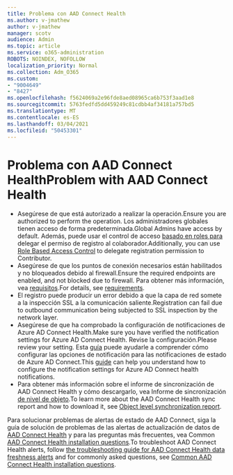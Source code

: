 ```yaml
---
title: Problema con AAD Connect Health
ms.author: v-jmathew
author: v-jmathew
manager: scotv
audience: Admin
ms.topic: article
ms.service: o365-administration
ROBOTS: NOINDEX, NOFOLLOW
localization_priority: Normal
ms.collection: Adm_O365
ms.custom:
- "9004649"
- "8427"
ms.openlocfilehash: f5624069a2e96fde8aed08965ca6b753f3aad1e8
ms.sourcegitcommit: 5763fedfd5dd459249c81cdbb4af34181a757bd5
ms.translationtype: MT
ms.contentlocale: es-ES
ms.lasthandoff: 03/04/2021
ms.locfileid: "50453301"
---
```

# <a name="problem-with-aad-connect-health"></a><span data-ttu-id="18d42-102">Problema con AAD Connect Health</span><span class="sxs-lookup"><span data-stu-id="18d42-102">Problem with AAD Connect Health</span></span>

- <span data-ttu-id="18d42-103">Asegúrese de que está autorizado a realizar la operación.</span><span class="sxs-lookup"><span data-stu-id="18d42-103">Ensure you are authorized to perform the operation.</span></span> <span data-ttu-id="18d42-104">Los administradores globales tienen acceso de forma predeterminada.</span><span class="sxs-lookup"><span data-stu-id="18d42-104">Global Admins have access by default.</span></span> <span data-ttu-id="18d42-105">Además, puede usar el control de acceso [basado en roles para](https://docs.microsoft.com/azure/active-directory/connect-health/active-directory-aadconnect-health-operations) delegar el permiso de registro al colaborador.</span><span class="sxs-lookup"><span data-stu-id="18d42-105">Additionally, you can use [Role Based Access Control](https://docs.microsoft.com/azure/active-directory/connect-health/active-directory-aadconnect-health-operations) to delegate registration permission to Contributor.</span></span>
- <span data-ttu-id="18d42-106">Asegúrese de que los puntos de conexión necesarios están habilitados y no bloqueados debido al firewall.</span><span class="sxs-lookup"><span data-stu-id="18d42-106">Ensure the required endpoints are enabled, and not blocked due to firewall.</span></span> <span data-ttu-id="18d42-107">Para obtener más información, vea [requisitos](https://docs.microsoft.com/azure/active-directory/hybrid/how-to-connect-health-agent-install).</span><span class="sxs-lookup"><span data-stu-id="18d42-107">For details, see [requirements](https://docs.microsoft.com/azure/active-directory/hybrid/how-to-connect-health-agent-install).</span></span>
- <span data-ttu-id="18d42-108">El registro puede producir un error debido a que la capa de red somete a la inspección SSL a la comunicación saliente.</span><span class="sxs-lookup"><span data-stu-id="18d42-108">Registration can fail due to outbound communication being subjected to SSL inspection by the network layer.</span></span>
- <span data-ttu-id="18d42-109">Asegúrese de que ha comprobado la configuración de notificaciones de Azure AD Connect Health.</span><span class="sxs-lookup"><span data-stu-id="18d42-109">Make sure you have verified the notification settings for Azure AD Connect Health.</span></span> <span data-ttu-id="18d42-110">Revise la configuración.</span><span class="sxs-lookup"><span data-stu-id="18d42-110">Please review your setting.</span></span> <span data-ttu-id="18d42-111">Esta [guía](https://docs.microsoft.com/azure/active-directory/hybrid/how-to-connect-health-operations) puede ayudarle a comprender cómo configurar las opciones de notificación para las notificaciones de estado de Azure AD Connect.</span><span class="sxs-lookup"><span data-stu-id="18d42-111">This [guide](https://docs.microsoft.com/azure/active-directory/hybrid/how-to-connect-health-operations) can help you understand how to configure the notification settings for Azure AD Connect health notifications.</span></span>
- <span data-ttu-id="18d42-112">Para obtener más información sobre el informe de sincronización de AAD Connect Health y cómo descargarlo, vea Informe de sincronización [de nivel de objeto](https://docs.microsoft.com/azure/active-directory/hybrid/how-to-connect-health-sync).</span><span class="sxs-lookup"><span data-stu-id="18d42-112">To learn more about the AAD Connect Health sync report and how to download it, see [Object level synchronization report](https://docs.microsoft.com/azure/active-directory/hybrid/how-to-connect-health-sync).</span></span>

<span data-ttu-id="18d42-113">Para solucionar problemas de alertas de estado de AAD Connect, siga la guía de solución de problemas de las alertas de actualización de datos de [AAD Connect Health](https://docs.microsoft.com/azure/active-directory/hybrid/how-to-connect-health-data-freshness) y para las preguntas más frecuentes, vea Common [AAD Connect Health installation questions](https://docs.microsoft.com/azure/active-directory/hybrid/reference-connect-health-faq).</span><span class="sxs-lookup"><span data-stu-id="18d42-113">To troubleshoot AAD Connect Health alerts, follow [the troubleshooting guide for AAD Connect Health data freshness alerts](https://docs.microsoft.com/azure/active-directory/hybrid/how-to-connect-health-data-freshness) and for commonly asked questions, see [Common AAD Connect Health installation questions](https://docs.microsoft.com/azure/active-directory/hybrid/reference-connect-health-faq).</span></span>
